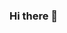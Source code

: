 ### Hi there 👋

<!--
**Huseyin-pektas/Huseyin-pektas** is a ✨ _special_ ✨ repository because its `README.md` (this file) appears on your GitHub profile.

Here are some ideas to get you started:
https://camo.githubusercontent.com/8e51b9591bedfccc9e5a5d3f106ef81018b8ff8941af57a5abb8b46366e75e1a/68747470733a2f2f7777772e656d6f6a69616c6c2e636f6d2f696d616765732f36302f74656c656772616d2f31663931642e676966
- 🔭 I’m currently working on javasctrip
- 🌱 I’m currently learning javasctrip
- 👯 I’m looking to collaborate on ...
- 🤔 I’m looking for help with ...
- 💬 Ask me about ...
- 📫 How to reach me: ...
- 😄 Pronouns: ...
- ⚡ Fun fact: ...
-->
